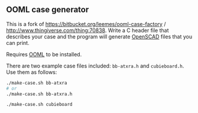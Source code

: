 ## OOML case generator

This is a fork of https://bitbucket.org/leemes/ooml-case-factory /
http://www.thingiverse.com/thing:70838.  Write a C header file that describes
your case and the program will generate [OpenSCAD](http://www.openscad.org/)
files that you can print.

Requires [OOML](https://github.com/avalero/OOML) to be installed.

There are two example case files included: `bb-atxra.h` and `cubieboard.h`.
Use them as follows:

```sh
./make-case.sh bb-atxra
# or
./make-case.sh bb-atxra.h
```

```sh
./make-case.sh cubieboard
```

